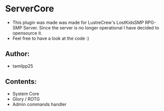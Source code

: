 # ServerCore
- This plugin was made was made for LustreCrew's LostKidsSMP RPG-SMP Server. Since the server is no longer operational I have decided to opensource it.
- Feel free to have a look at the code :)
## Author:
- tamilpp25
## Contents:
- System Core
- Glory / ROTG
- Admin commands handler
